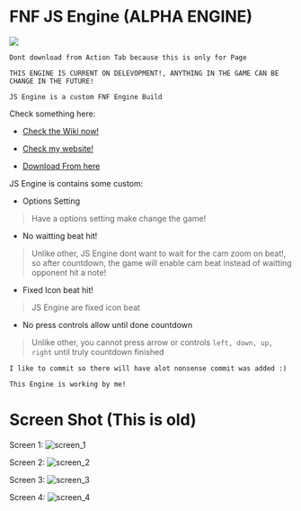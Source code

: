 # FNF JS Engine (ALPHA ENGINE)

![](https://raw.githubusercontent.com/khuonghoanghuy/JS-Engine/master/art/JS-Engine-Logo.png)

`Dont download from Action Tab because this is only for Page`

`THIS ENGINE IS CURRENT ON DELEVOPMENT!, ANYTHING IN THE GAME CAN BE CHANGE IN THE FUTURE!`

`JS Engine is a custom FNF Engine Build`

Check something here:

- [Check the Wiki now!](https://github.com/khuonghoanghuy/JS-Engine/wiki)

- [Check my website!](https://khuonghoanghuy.github.io/JS-Engine/)

- [Download From here](https://huy1234th.itch.io/fnf-js-engine)

JS Engine is contains some custom:

- Options Setting

> Have a options setting make change the game!

- No waitting beat hit!

> Unlike other, JS Engine dont want to wait for the cam zoom on beat!, so after countdown, the game will enable cam beat instead of waitting opponent hit a note!

- Fixed Icon beat hit!

> JS Engine are fixed icon beat

- No press controls allow until done countdown

> Unlike other, you cannot press arrow or controls `left, down, up, right` until truly countdown finished

`I like to commit so there will have alot nonsense commit was added :)`

`This Engine is working by me!`

# Screen Shot (This is old)

Screen 1:
![screen_1](https://raw.githubusercontent.com/khuonghoanghuy/JS-Engine/master/art/screen_Shot/screen_1.png?token=GHSAT0AAAAAACAYZ2W7MA5FTSNGM3UTXS26ZB755VQ)

Screen 2:
![screen_2](https://raw.githubusercontent.com/khuonghoanghuy/JS-Engine/master/art/screen_Shot/screen_2.png?token=GHSAT0AAAAAACAYZ2W75JCSQO2OGIUSI7F2ZB756XQ)

Screen 3:
![screen_3](https://raw.githubusercontent.com/khuonghoanghuy/JS-Engine/master/art/screen_Shot/screen_3.png?token=GHSAT0AAAAAACAYZ2W7LMDFD55SEUQ5Y3UKZB757IQ)

Screen 4:
![screen_4](https://raw.githubusercontent.com/khuonghoanghuy/JS-Engine/master/art/screen_Shot/screen_4.png?token=GHSAT0AAAAAACAYZ2W7JRHDHZLCXZZFMWQYZB757WA)
